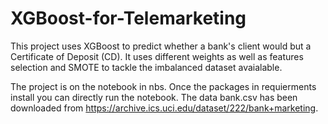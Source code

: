 # XGBoost-for-Telemarketing


This project uses XGBoost to predict whether a bank's client would but a Certificate of Deposit (CD).
It uses different weights as well as features selection and SMOTE to tackle the imbalanced dataset avaialable. 



The project is on the notebook in nbs. Once the packages in requierments install you can directly run the notebook.
The data bank.csv has been downloaded from https://archive.ics.uci.edu/dataset/222/bank+marketing.
